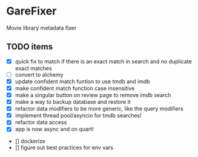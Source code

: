 # GareFixer

Movie library metadata fixer

## TODO items

- [x] quick fix to match if there is an exact match in search and no duplicate exact matches
- [ ] convert to alchemy
- [x] update confident  match funtion to use tmdb and imdb
- [x] make confident match function case insensitive
- [x] make a singular button on review page to remove imdb search
- [x] make a way to backup database and restore it
- [x] refactor data modifiers to be more generic, like the query modifiers
- [x] implement thread pool/asyncio for tmdb searches!
- [x] refactor data access
- [x] app is now async and on quart!

- [] dockerize
- [] figure out best practices for env vars
